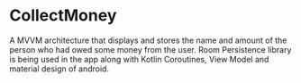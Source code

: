 # CollectMoney
A MVVM architecture that displays and stores the name and amount of the person who had owed some money from the user. Room Persistence library is being used in the app along with Kotlin Coroutines, View Model and material design of android.
